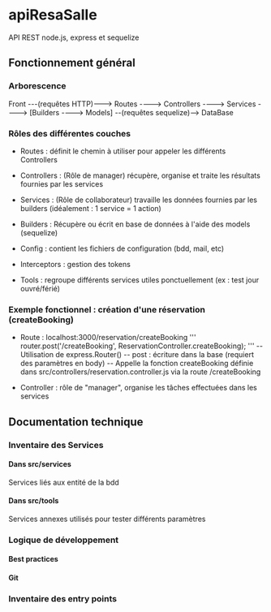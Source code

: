 # apiResaSalle

API REST node.js, express et sequelize

## Fonctionnement général

### Arborescence

Front ---(requêtes HTTP)---> Routes ----> Controllers ----> Services ----> [Builders ----> Models] --(requêtes sequelize)--> DataBase

### Rôles des différentes couches

- Routes : définit le chemin à utiliser pour appeler les différents Controllers
- Controllers : (Rôle de manager) récupère, organise et traite les résultats fournies par les services
- Services : (Rôle de collaborateur) travaille les données fournies par les builders (idéalement : 1 service = 1 action)
- Builders : Récupère ou écrit en base de données à l'aide des models (sequelize)

- Config : contient les fichiers de configuration (bdd, mail, etc)
- Interceptors : gestion des tokens
- Tools : regroupe différents services utiles ponctuellement (ex : test jour ouvré/férié)

### Exemple fonctionnel : création d'une réservation (createBooking)

- Route : localhost:3000/reservation/createBooking
'''
router.post('/createBooking', ReservationController.createBooking);
'''
-- Utilisation de express.Router()
-- post : écriture dans la base (requiert des paramètres en body)
-- Appelle la fonction createBooking définie dans src/controllers/reservation.controller.js via la route /createBooking

- Controller : rôle de "manager", organise les tâches effectuées dans les services








## Documentation technique

### Inventaire des Services

#### Dans src/services

Services liés aux entité de la bdd

#### Dans src/tools

Services annexes utilisés pour tester différents paramètres

### Logique de développement

#### Best practices

#### Git

### Inventaire des entry points
